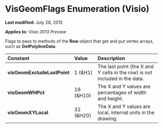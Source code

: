 
# VisGeomFlags Enumeration (Visio)

 **Last modified:** July 28, 2015

 _**Applies to:** Visio 2013 Preview_

Flags to pass to methods of the  **Row** object that get and put vertex arrays, such as **GetPolylineData**.



|**Constant**|**Value**|**Description**|
|:-----|:-----|:-----|
| **visGeomExcludeLastPoint**|1 (&amp;H1)|The last point (the X and Y cells in the row) is not included in the data.|
| **visGeomWHPct**|16 (&amp;H10)|The X and Y values are percentages of width and height.|
| **visGeomXYLocal**|32 (&amp;H20)|The X and Y values are local, internal units in the drawing.|
